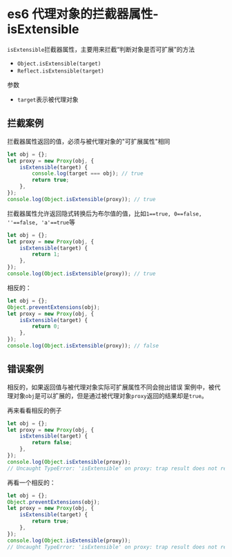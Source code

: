 <!-- Date: 2018-08-06 13:27 -->

# es6 代理对象的拦截器属性-isExtensible

`isExtensible`拦截器属性，主要用来拦截“判断对象是否可扩展”的方法

-   `Object.isExtensible(target)`
-   `Reflect.isExtensible(target)`

参数

-   `target`表示被代理对象

## 拦截案例

拦截器属性返回的值，必须与被代理对象的"可扩展属性"相同

```js
let obj = {};
let proxy = new Proxy(obj, {
    isExtensible(target) {
        console.log(target === obj); // true
        return true;
    },
});
console.log(Object.isExtensible(proxy)); // true
```

拦截器属性允许返回隐式转换后为布尔值的值，比如`1==true, 0==false, ''==false, 'a'==true`等

```js
let obj = {};
let proxy = new Proxy(obj, {
    isExtensible(target) {
        return 1;
    },
});
console.log(Object.isExtensible(proxy)); // true
```

相反的：

```js
let obj = {};
Object.preventExtensions(obj);
let proxy = new Proxy(obj, {
    isExtensible(target) {
        return 0;
    },
});
console.log(Object.isExtensible(proxy)); // false
```

## 错误案例

相反的，如果返回值与被代理对象实际可扩展属性不同会抛出错误
案例中，被代理对象`obj`是可以扩展的，但是通过被代理对象`proxy`返回的结果却是`true`。

再来看看相反的例子

```js
let obj = {};
let proxy = new Proxy(obj, {
    isExtensible(target) {
        return false;
    },
});
console.log(Object.isExtensible(proxy));
// Uncaught TypeError: 'isExtensible' on proxy: trap result does not reflect extensibility of proxy target (which is 'true')
```

再看一个相反的：

```js
let obj = {};
Object.preventExtensions(obj);
let proxy = new Proxy(obj, {
    isExtensible(target) {
        return true;
    },
});
console.log(Object.isExtensible(proxy));
// Uncaught TypeError: 'isExtensible' on proxy: trap result does not reflect extensibility of proxy target (which is 'false')
```
